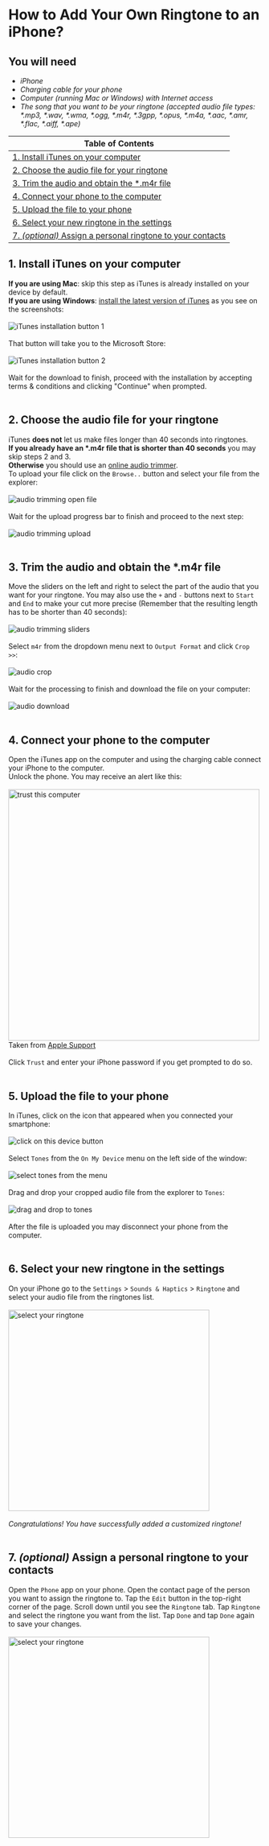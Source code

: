 # How to Add Your Own Ringtone to an iPhone?
## You will need
* _iPhone_
* _Charging cable for your phone_
* _Computer (running Mac or Windows) with Internet access_
* _The song that you want to be your ringtone (accepted audio file types: \*.mp3, \*.wav, \*.wma, \*.ogg, \*.m4r, \*.3gpp, \*.opus, \*.m4a, \*.aac, \*.amr, \*.flac, \*.aiff, \*.ape)_

| Table of Contents |
| --- |
| [1. Install iTunes on your computer](#1-install-itunes-on-your-computer) |
| [2. Choose the audio file for your ringtone](#2-choose-the-audio-file-for-your-ringtone) |
| [3. Trim the audio and obtain the \*.m4r file](#3-trim-the-audio-and-obtain-the-m4r-file) |
| [4. Connect your phone to the computer](#4-connect-your-phone-to-the-computer) |
| [5. Upload the file to your phone](#5-upload-the-file-to-your-phone) |
| [6. Select your new ringtone in the settings](#6-select-your-new-ringtone-in-the-settings) |
| [7. _(optional)_ Assign a personal ringtone to your contacts](#7-optional-assign-a-personal-ringtone-to-your-contacts) |

## **1. Install iTunes on your computer**
**If you are using Mac**: skip this step as iTunes is already installed on your device by default.
<br>
**If you are using Windows**: [install the latest version of iTunes](https://www.microsoft.com/en-us/p/itunes/9pb2mz1zmb1s "Install iTunes") as you see on the screenshots:
<br>
<br>
![iTunes installation button 1](../assets/step_1_1.jpg "iTunes installation button")
<br>
<br>
That button will take you to the Microsoft Store:
<br>
<br>
![iTunes installation button 2](../assets/step_1_2.jpg "iTunes installation button")
<br>
<br>
Wait for the download to finish, proceed with the installation by accepting terms & conditions and clicking "Continue" when prompted.
<br>
<br>

## **2. Choose the audio file for your ringtone**
iTunes **does not** let us make files longer than 40 seconds into ringtones.
<br>
**If you already have an \*.m4r file that is shorter than 40 seconds** you may skip steps 2 and 3.
<br>
**Otherwise** you should use an [online audio trimmer](https://audiotrimmer.com "Online Audio Trimmer").
<br>
To upload your file click on the `Browse..` button and select your file from the explorer:
<br>
<br>
![audio trimming open file](../assets/step_2_1.jpg "Audio Trimming open file")
<br>
<br>
Wait for the upload progress bar to finish and proceed to the next step:
<br>
<br>
![audio trimming upload](../assets/step_2_2.jpg "Audio Trimming Upload")
<br>
<br>

## **3. Trim the audio and obtain the \*.m4r file**
Move the sliders on the left and right to select the part of the audio that you want for your ringtone. You may also use the `+` and `-` buttons next to `Start` and `End` to make your cut more precise (Remember that the resulting length has to be shorter than 40 seconds):
<br>
<br>
![audio trimming sliders](../assets/step_3_1.gif "Audio Trimming Sliders")
<br>
<br>
Select `m4r` from the dropdown menu next to `Output Format` and click `Crop >>`:
<br>
<br>
![audio crop](../assets/step_3_2.gif "Audio Crop")
<br>
<br>
Wait for the processing to finish and download the file on your computer:
<br>
<br>
![audio download](../assets/step_3_3.jpg "Audio Download")
<br>
<br>

## **4. Connect your phone to the computer**
Open the iTunes app on the computer and using the charging cable connect your iPhone to the computer.
<br>
Unlock the phone. You may receive an alert like this:
<br>
<br>
<img src="https://support.apple.com/library/content/dam/edam/applecare/images/en_US/iOS/ios13-iphone-xs-home-trust-computer-alert.jpg" alt="trust this computer" width="500">
<br>
Taken from [Apple Support](https://support.apple.com/en-us/HT202778 "Apple Support")
<br>
<br>
Click `Trust` and enter your iPhone password if you get prompted to do so.
<br>
<br>

## **5. Upload the file to your phone**
In iTunes, click on the icon that appeared when you connected your smartphone:
<br>
<br>
![click on this device button](../assets/step_5_1.jpg "Click On This Device Button")
<br>
<br>
Select `Tones` from the `On My Device` menu on the left side of the window:
<br>
<br>
![select tones from the menu](../assets/step_5_2.jpg "Select Tones from the Menu")
<br>
<br>
Drag and drop your cropped audio file from the explorer to `Tones`:
<br>
<br>
![drag and drop to tones](../assets/step_5_3.gif "Drag and Drop to Tones")
<br>
<br>
After the file is uploaded you may disconnect your phone from the computer.
<br>
<br>

## **6. Select your new ringtone in the settings**
On your iPhone go to the `Settings` > `Sounds & Haptics` > `Ringtone` and select your audio file from the ringtones list.
<br>
<br>
<img src="../assets/step_6_1.gif" alt="select your ringtone" width="400">
<br>
<br>
_Congratulations! You have successfully added a customized ringtone!_
<br>
<br>

## **7. _(optional)_ Assign a personal ringtone to your contacts**
Open the `Phone` app on your phone. Open the contact page of the person you want to assign the ringtone to. Tap the `Edit` button in the top-right corner of the page. Scroll down until you see the `Ringtone` tab. Tap `Ringtone` and select the ringtone you want from the list. Tap `Done` and tap `Done` again to save your changes.
<br>
<br>
<img src="../assets/step_7_1.gif" alt="select your ringtone" width="400">
<br>
<br>